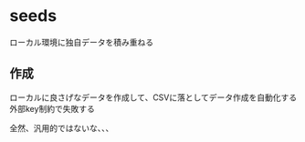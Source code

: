 # seeds

ローカル環境に独自データを積み重ねる

## 作成

ローカルに良さげなデータを作成して、CSVに落としてデータ作成を自動化する
外部key制約で失敗する

全然、汎用的ではないな、、、
